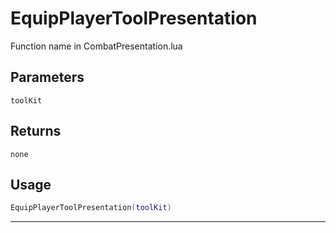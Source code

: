 # EquipPlayerToolPresentation
Function name in CombatPresentation.lua
## Parameters
`toolKit`
## Returns
`none`
## Usage
```lua
EquipPlayerToolPresentation(toolKit)
```
---
